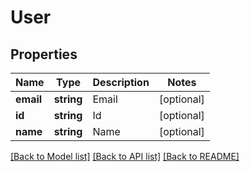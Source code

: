 # User

## Properties
Name | Type | Description | Notes
------------ | ------------- | ------------- | -------------
**email** | **string** | Email | [optional] 
**id** | **string** | Id | [optional] 
**name** | **string** | Name | [optional] 

[[Back to Model list]](../README.md#documentation-for-models) [[Back to API list]](../README.md#documentation-for-api-endpoints) [[Back to README]](../README.md)


